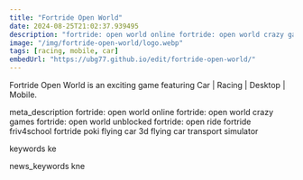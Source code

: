 ```yaml
---
title: "Fortride Open World"
date: 2024-08-25T21:02:37.939495
description: "fortride: open world online fortride: open world crazy games fortride: open world unblocked fortride: open ride fortride friv4school fortride poki flying car 3d flying car transport simulator"
image: "/img/fortride-open-world/logo.webp"
tags: [racing, mobile, car]
embedUrl: "https://ubg77.github.io/edit/fortride-open-world/"
---
```


Fortride Open World is an exciting game featuring Car | Racing | Desktop | Mobile.

meta_description
fortride: open world online fortride: open world crazy games fortride: open world unblocked fortride: open ride fortride friv4school fortride poki flying car 3d flying car transport simulator


keywords
ke


news_keywords
kne
